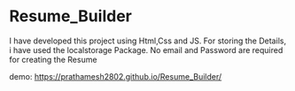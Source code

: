 # Resume_Builder

I have developed this project using Html,Css and JS.
For storing the Details, i have used the localstorage Package.
No email and Password are required for creating the Resume

demo: https://prathamesh2802.github.io/Resume_Builder/ 
